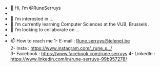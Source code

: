 - 👋 Hi, I’m @RuneSerruys
- 
- 👀 I’m interested in ...
- 🌱 I’m currently learning Computer Sciences at the VUB, Brussels .
- 💞️ I’m looking to collaborate on ...  
- 
- 📫 How to reach me
  1- E-mail : Rune.serruys@telenet.be                      
  2- Insta : https://www.instagram.com/_rune_s._/    
  3- Facebook : https://www.facebook.com/rune.serruys
  4- LinkedIn : https://www.linkedin.com/in/rune-serruys-99b957278/
<!---
RuneSerruys/RuneSerruys is a ✨ special ✨ repository because its `README.md` (this file) appears on your GitHub profile.
You can click the Preview link to take a look at your changes.
--->
